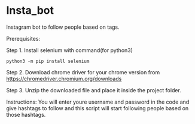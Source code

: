 # Insta_bot
Instagram bot to follow people based on tags.

Prerequisites: 

Step 1. Install selenium with command(for python3)
```
python3 -m pip install selenium
```

Step 2. Download chrome driver for your chrome version from https://chromedriver.chromium.org/downloads 

Step 3. Unzip the downloaded file and place it inside the project folder.

Instructions: You will enter youre username and password in the code and give hashtags to follow and this script will start following people based on those hashtags.
